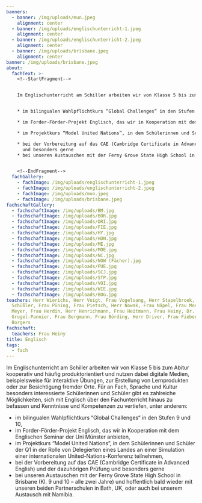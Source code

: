 ```yaml
---
banners:
  - banner: /img/uploads/mun.jpeg
    alignment: center
  - banner: /img/uploads/englischunterricht-1.jpeg
    alignment: center
  - banner: /img/uploads/englischunterricht-2.jpeg
    alignment: center
  - banner: /img/uploads/brisbane.jpeg
    alignment: center
banner: /img/uploads/brisbane.jpeg
about:
  fachText: >-
    <!--StartFragment-->


    Im Englischunterricht am Schiller arbeiten wir von Klasse 5 bis zum Abitur kooperativ und häufig produktorientiert und nutzen dabei digitale Medien, beispielsweise für interaktive Übungen, zur Erstellung von Lernprodukten oder zur Besichtigung fremder Orte. Für an Fach, Sprache und Kultur besonders interessierte Schülerinnen und Schüler gibt es zahlreiche Möglichkeiten, sich mit Englisch über den Fachunterricht hinaus zu befassen und Kenntnisse und Kompetenzen zu vertiefen, unter anderem:  


    * im bilingualen Wahlpflichtkurs “Global Challenges“ in den Stufen 9 und 10, 

    * im Forder-Förder-Projekt Englisch, das wir in Kooperation mit dem Englischen Seminar der Uni Münster anbieten, 

    * im Projektkurs “Model United Nations”, in dem Schülerinnen und Schüler der Q1 in der Rolle von Delegierten eines Landes an einer Simulation einer internationalen United-Nations-Konferenz teilnehmen, 

    * bei der Vorbereitung auf das CAE (Cambridge Certificate in Advanced English) und der dazuhörigen Prüfung \
      und besonders gerne 
    * bei unseren Austauschen mit der Ferny Grove State High School in Brisbane (Kl. 9 und 10 – alle zwei Jahre) und hoffentlich bald wieder mit unseren beiden Partnerschulen in Bath, UK, oder auch bei unserem Austausch mit Namibia. 


    <!--EndFragment-->
  fachGallery:
    - fachImage: /img/uploads/englischunterricht-1.jpeg
    - fachImage: /img/uploads/englischunterricht-2.jpeg
    - fachImage: /img/uploads/mun.jpeg
    - fachImage: /img/uploads/brisbane.jpeg
fachschaftGallery:
  - fachschaftImage: /img/uploads/BM.jpg
  - fachschaftImage: /img/uploads/BÖR.jpg
  - fachschaftImage: /img/uploads/DRI.jpg
  - fachschaftImage: /img/uploads/FIE.jpg
  - fachschaftImage: /img/uploads/HY.jpg
  - fachschaftImage: /img/uploads/HDN.jpg
  - fachschaftImage: /img/uploads/ME.jpg
  - fachschaftImage: /img/uploads/MOE.jpg
  - fachschaftImage: /img/uploads/NC.jpg
  - fachschaftImage: /img/uploads/NOW (Fächer).jpg
  - fachschaftImage: /img/uploads/PUE.jpg
  - fachschaftImage: /img/uploads/SCJ.jpg
  - fachschaftImage: /img/uploads/STP.jpg
  - fachschaftImage: /img/uploads/VOI.jpg
  - fachschaftImage: /img/uploads/WIE.jpg
  - fachschaftImage: /img/uploads/BOG.jpg
teachers: Herr Wierichs, Herr Voigt, Frau Vogelsang, Herr Stapelbroek, Frau
  Schüßler, Frau Püning, Frau Pietsch, Herr Nowak, Frau Näpel, Frau Moek, Herr
  Meyer, Frau Herdin, Herr Henrichmann, Frau Heitmann, Frau Heiny, Dr.
  Grugel-Pannier, Frau Bergmann, Frau Börding, Herr Driver, Frau Fieberg, Herr
  Borgers
fachschaft:
  teachers: Frau Heiny
title: Englisch
tags:
  - fach
---
```

Im Englischunterricht am Schiller arbeiten wir von Klasse 5 bis zum Abitur kooperativ und häufig produktorientiert und nutzen dabei digitale Medien, beispielsweise für interaktive Übungen, zur Erstellung von Lernprodukten oder zur Besichtigung fremder Orte. Für an Fach, Sprache und Kultur besonders interessierte Schülerinnen und Schüler gibt es zahlreiche Möglichkeiten, sich mit Englisch über den Fachunterricht hinaus zu befassen und Kenntnisse und Kompetenzen zu vertiefen, unter anderem:  



* im bilingualen Wahlpflichtkurs “Global Challenges“ in den Stufen 9 und 10, 
* im Forder-Förder-Projekt Englisch, das wir in Kooperation mit dem Englischen Seminar der Uni Münster anbieten, 
* im Projektkurs “Model United Nations”, in dem Schülerinnen und Schüler der Q1 in der Rolle von Delegierten eines Landes an einer Simulation einer internationalen United-Nations-Konferenz teilnehmen, 
* bei der Vorbereitung auf das CAE (Cambridge Certificate in Advanced English) und der dazuhörigen Prüfung und besonders gerne 
* bei unseren Austauschen mit der Ferny Grove State High School in Brisbane (Kl. 9 und 10 – alle zwei Jahre) und hoffentlich bald wieder mit unseren beiden Partnerschulen in Bath, UK, oder auch bei unserem Austausch mit Namibia.